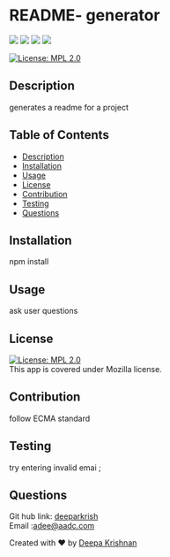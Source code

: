 # README- generator
  <p align="left">
    <img src="https://img.shields.io/github/repo-size/deeparkrish/README-generator" />
    <img src="https://img.shields.io/github/languages/top/deeparkrish/README-generator"  />
    <img src="https://img.shields.io/github/issues/deeparkrish/README-generator" />
    <img src="https://img.shields.io/github/last-commit/deeparkrish/README-generator" >   
  </p>

  [![License: MPL 2.0](https://img.shields.io/badge/License-MPL%202.0-brightgreen.svg)](https://opensource.org/licenses/MPL-2.0)<br />

  ## Description
  generates a readme for a project

  ## Table of Contents 
  * [Description](#description)
  * [Installation](#installation)
  * [Usage](#usage)
  * [License](#license)
  * [Contribution](#contribution)
  * [Testing](#testing)
  * [Questions](#questions)
  
  
  ##  Installation
  npm install 

  ##  Usage
  ask user questions

  ## License 
  [![License: MPL 2.0](https://img.shields.io/badge/License-MPL%202.0-brightgreen.svg)](https://opensource.org/licenses/MPL-2.0)<br />
  This app is covered under Mozilla license.

  ## Contribution
  follow ECMA standard

  ## Testing 
  try entering invalid emai ;

  ## Questions 
  Git hub link: [deeparkrish](https://github.com/deeparkrish) <br/>
  Email :adee@aadc.com

  Created with ❤️ by [Deepa Krishnan](https://github.com/DeeparKrish/README-generator)
